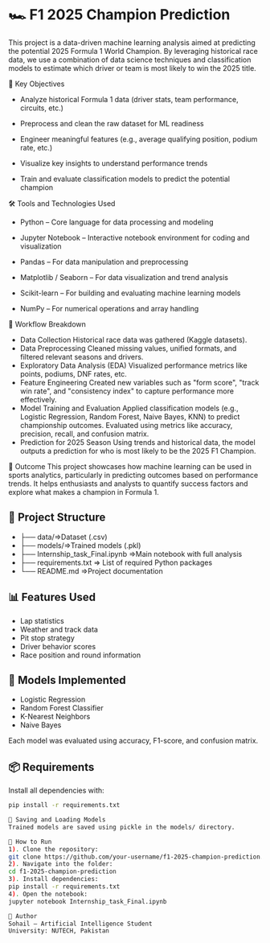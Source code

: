 # 🏎️ F1 2025 Champion Prediction

This project is a data-driven machine learning analysis aimed at predicting the potential 2025 Formula 1 World Champion. By leveraging historical race data, we use a combination of data science techniques and classification models to estimate which driver or team is most likely to win the 2025 title.

📌 Key Objectives
- Analyze historical Formula 1 data (driver stats, team performance, circuits, etc.)

- Preprocess and clean the raw dataset for ML readiness

- Engineer meaningful features (e.g., average qualifying position, podium rate, etc.)

- Visualize key insights to understand performance trends

- Train and evaluate classification models to predict the potential champion

🛠️ Tools and Technologies Used
- Python – Core language for data processing and modeling

- Jupyter Notebook – Interactive notebook environment for coding and visualization

- Pandas – For data manipulation and preprocessing

- Matplotlib / Seaborn – For data visualization and trend analysis

- Scikit-learn – For building and evaluating machine learning models

- NumPy – For numerical operations and array handling

🧪 Workflow Breakdown
- Data Collection
Historical race data was gathered (Kaggle datasets).
- Data Preprocessing
Cleaned missing values, unified formats, and filtered relevant seasons and drivers.
- Exploratory Data Analysis (EDA)
Visualized performance metrics like points, podiums, DNF rates, etc.
- Feature Engineering
Created new variables such as "form score", "track win rate", and "consistency index" to capture performance more effectively.
- Model Training and Evaluation
Applied classification models (e.g., Logistic Regression, Random Forest, Naive Bayes, KNN) to predict championship outcomes.
Evaluated using metrics like accuracy, precision, recall, and confusion matrix.
- Prediction for 2025 Season
Using trends and historical data, the model outputs a prediction for who is most likely to be the 2025 F1 Champion.

🎯 Outcome
This project showcases how machine learning can be used in sports analytics, particularly in predicting outcomes based on performance trends. It helps enthusiasts and analysts to quantify success factors and explore what makes a champion in Formula 1.

## 📁 Project Structure
- ├── data/=>Dataset (.csv)
- ├── models/=>Trained models (.pkl)
- ├── Internship_task_Final.ipynb =>Main notebook with full analysis
- ├── requirements.txt => List of required Python packages
- └── README.md =>Project documentation


## 📊 Features Used
- Lap statistics
- Weather and track data
- Pit stop strategy
- Driver behavior scores
- Race position and round information

## 🧠 Models Implemented
- Logistic Regression
- Random Forest Classifier
- K-Nearest Neighbors
- Naive Bayes

Each model was evaluated using accuracy, F1-score, and confusion matrix.

## 📦 Requirements

Install all dependencies with:

```bash
pip install -r requirements.txt

💾 Saving and Loading Models
Trained models are saved using pickle in the models/ directory.

🚀 How to Run
1). Clone the repository:
git clone https://github.com/your-username/f1-2025-champion-prediction.git
2). Navigate into the folder:
cd f1-2025-champion-prediction
3). Install dependencies:
pip install -r requirements.txt
4). Open the notebook:
jupyter notebook Internship_task_Final.ipynb

📌 Author
Sohail — Artificial Intelligence Student
University: NUTECH, Pakistan
